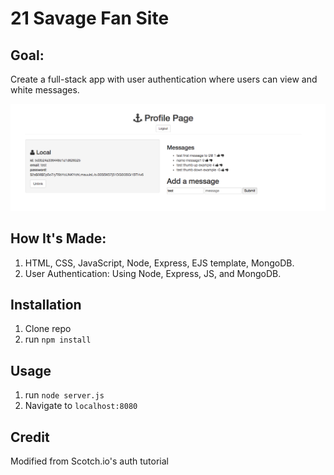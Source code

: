 # 21 Savage Fan Site

## Goal:

Create a full-stack app with user authentication where users can view and white messages.

![21 Savage](public/img/sc.png)

## How It's Made:

1. HTML, CSS, JavaScript, Node, Express, EJS template, MongoDB.
2. User Authentication: Using Node, Express, JS, and MongoDB.


## Installation

1. Clone repo
2. run `npm install`

## Usage

1. run `node server.js`
2. Navigate to `localhost:8080`

## Credit

Modified from Scotch.io's auth tutorial
